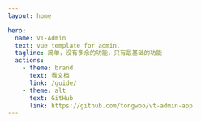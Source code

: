 ```yaml
---
layout: home

hero:
  name: VT-Admin
  text: vue template for admin.
  tagline: 简单，没有多余的功能，只有最基础的功能
  actions:
    - theme: brand
      text: 看文档
      link: /guide/
    - theme: alt
      text: GitHub
      link: https://github.com/tongwoo/vt-admin-app
---
```


